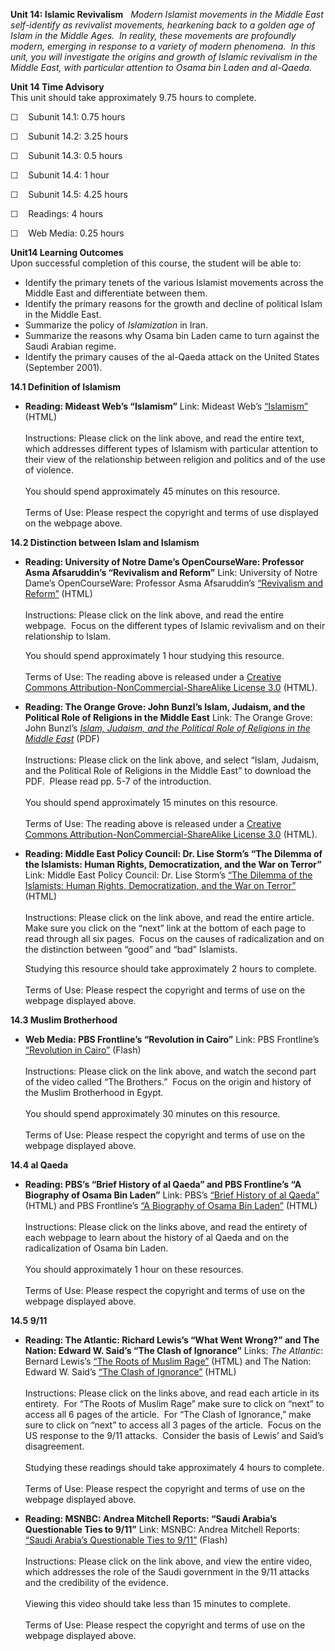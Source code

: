 **Unit 14: Islamic Revivalism** <span id="14"></span> 
*Modern Islamist movements in the Middle East self-identify as
revivalist movements, hearkening back to a golden age of Islam in the
Middle Ages.  In reality, these movements are profoundly modern,
emerging in response to a variety of modern phenomena.  In this unit,
you will investigate the origins and growth of Islamic revivalism in the
Middle East, with particular attention to Osama bin Laden and al-Qaeda.*

**Unit 14 Time Advisory**  
This unit should take approximately 9.75 hours to complete.  
  
 ☐    Subunit 14.1: 0.75 hours  
  
 ☐    Subunit 14.2: 3.25 hours  
  
 ☐    Subunit 14.3: 0.5 hours  
  
 ☐    Subunit 14.4: 1 hour  
  
 ☐    Subunit 14.5: 4.25 hours
  
 ☐    Readings: 4 hours  
  
 ☐    Web Media: 0.25 hours

**Unit14 Learning Outcomes**  
Upon successful completion of this course, the student will be able
to:  
-   Identify the primary tenets of the various Islamist movements across
    the Middle East and differentiate between them.
-   Identify the primary reasons for the growth and decline of political
    Islam in the Middle East.
-   Summarize the policy of *Islamization* in Iran.
-   Summarize the reasons why Osama bin Laden came to turn against the
    Saudi Arabian regime.
-   Identify the primary causes of the al-Qaeda attack on the United
    States (September 2001).

**14.1 Definition of Islamism** <span id="14.1"></span> 
-   **Reading: Mideast Web’s “Islamism”**
    Link: Mideast Web’s
    [“Islamism”](http://www.mideastweb.org/Middle-East-Encyclopedia/islamism.htm)
    (HTML)  
        
     Instructions: Please click on the link above, and read the entire
    text, which addresses different types of Islamism with particular
    attention to their view of the relationship between religion and
    politics and of the use of violence.  
        
     You should spend approximately 45 minutes on this resource.  
        
     Terms of Use: Please respect the copyright and terms of use
    displayed on the webpage above.

**14.2 Distinction between Islam and Islamism** <span id="14.2"></span> 
-   **Reading: University of Notre Dame’s OpenCourseWare: Professor Asma
    Afsaruddin’s “Revivalism and Reform”**
    Link: University of Notre Dame’s OpenCourseWare: Professor Asma
    Afsaruddin’s [“Revivalism and
    Reform”](http://ocw.nd.edu/arabic-and-middle-east-studies/islamic-societies-of-the-middle-east-and-north-africa-religion-history-and-culture/lectures/lecture-9)
    (HTML)  
        
     Instructions: Please click on the link above, and read the entire
    webpage.  Focus on the different types of Islamic revivalism and on
    their relationship to Islam.  
      
     You should spend approximately 1 hour studying this resource.  
        
     Terms of Use: The reading above is released under a [Creative
    Commons Attribution-NonCommercial-ShareAlike License
    3.0](http://creativecommons.org/licenses/by-nc-sa/3.0/) (HTML). 

-   **Reading: The Orange Grove: John Bunzl’s Islam, Judaism, and the
    Political Role of Religions in the Middle East**
    Link: The Orange Grove: John Bunzl’s *[Islam, Judaism, and the
    Political Role of Religions in the Middle
    East](http://florida.theorangegrove.org/og/items/8d29a37b-10ae-a045-5769-ee79b139dcb3/1/)*
    (PDF)  
        
     Instructions: Please click on the link above, and select “Islam,
    Judaism, and the Political Role of Religions in the Middle East” to
    download the PDF.  Please read pp. 5-7 of the introduction.  
        
     You should spend approximately 15 minutes on this resource.  
        
     Terms of Use: The reading above is released under a [Creative
    Commons Attribution-NonCommercial-ShareAlike License
    3.0](http://creativecommons.org/licenses/by-nc-sa/3.0/) (HTML). 

-   **Reading: Middle East Policy Council: Dr. Lise Storm’s “The Dilemma
    of the Islamists: Human Rights, Democratization, and the War on
    Terror”**
    Link: Middle East Policy Council: Dr. Lise Storm’s [“The Dilemma of
    the Islamists: Human Rights, Democratization, and the War on
    Terror”](http://mepc.org/journal/middle-east-policy-archives/dilemma-islamists-human-rights-democratization-and-war-terror)
    (HTML)  
        
     Instructions: Please click on the link above, and read the entire
    article.  Make sure you click on the “next” link at the bottom of
    each page to read through all six pages.  Focus on the causes of
    radicalization and on the distinction between “good” and “bad”
    Islamists.  
      
     Studying this resource should take approximately 2 hours to
    complete.  
        
     Terms of Use: Please respect the copyright and terms of use on the
    webpage displayed above.

**14.3 Muslim Brotherhood** <span id="14.3"></span> 
-   **Web Media: PBS Frontline’s “Revolution in Cairo”**
    Link: PBS Frontline’s [“Revolution in
    Cairo”](http://www.pbs.org/wgbh/pages/frontline/revolution-in-cairo/)
    (Flash)  
        
     Instructions: Please click on the link above, and watch the second
    part of the video called “The Brothers.”  Focus on the origin and
    history of the Muslim Brotherhood in Egypt.  
        
     You should spend approximately 30 minutes on this resource.  
        
     Terms of Use: Please respect the copyright and terms of use on the
    webpage displayed above.

**14.4 al Qaeda** <span id="14.4"></span> 
-   **Reading: PBS’s “Brief History of al Qaeda” and PBS Frontline’s “A
    Biography of Osama Bin Laden”**
    Link: PBS’s [“Brief History of al
    Qaeda”](http://www.pbs.org/moyers/journal/07272007/alqaeda.html)
    (HTML) and PBS Frontline’s [“A Biography of Osama Bin
    Laden”](http://www.pbs.org/wgbh/pages/frontline/shows/binladen/who/bio.html)
    (HTML)  
        
     Instructions: Please click on the links above, and read the
    entirety of each webpage to learn about the history of al Qaeda and
    on the radicalization of Osama bin Laden.  
        
     You should approximately 1 hour on these resources.  
        
     Terms of Use: Please respect the copyright and terms of use on the
    webpage displayed above.

**14.5 9/11** <span id="14.5"></span> 
-   **Reading: The Atlantic: Richard Lewis’s “What Went Wrong?” and The
    Nation: Edward W. Said’s “The Clash of Ignorance”**
    Links: *The Atlantic*: Bernard Lewis’s [“The Roots of Muslim
    Rage”](http://www.theatlantic.com/magazine/archive/1990/09/the-roots-of-muslim-rage/4643/)
    (HTML) and The Nation: Edward W. Said’s [“The Clash of
    Ignorance”](http://www.thenation.com/article/clash-ignorance)
    (HTML)  
        
     Instructions: Please click on the links above, and read each
    article in its entirety.  For “The Roots of Muslim Rage” make sure
    to click on “next” to access all 6 pages of the article.  For “The
    Clash of Ignorance,” make sure to click on “next” to access all 3
    pages of the article.  Focus on the US response to the 9/11
    attacks.  Consider the basis of Lewis’ and Said’s disagreement.  
        
     Studying these readings should take approximately 4 hours to
    complete.  
        
     Terms of Use: Please respect the copyright and terms of use on the
    webpage displayed above.

-   **Reading: MSNBC: Andrea Mitchell Reports: “Saudi Arabia’s
    Questionable Ties to 9/11”**
    Link: MSNBC: Andrea Mitchell Reports: [“Saudi Arabia’s Questionable
    Ties to 9/11”](http://video.msnbc.msn.com/mitchell-reports/46798143)
    (Flash)  
        
     Instructions: Please click on the link above, and view the entire
    video, which addresses the role of the Saudi government in the 9/11
    attacks and the credibility of the evidence.  
        
     Viewing this video should take less than 15 minutes to complete.  
        
     Terms of Use: Please respect the copyright and terms of use on the
    webpage displayed above.



